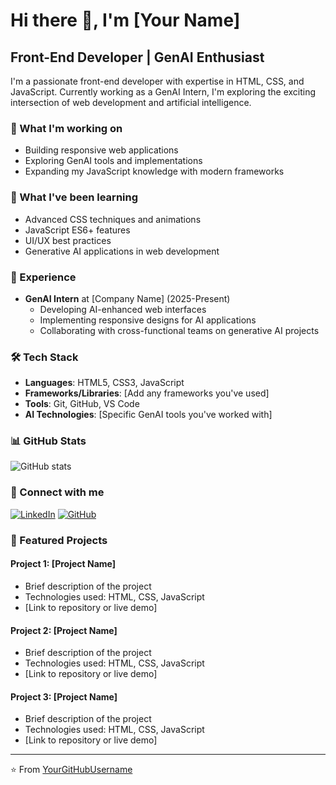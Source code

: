 # Hi there 👋, I'm [Your Name]

## Front-End Developer | GenAI Enthusiast

I'm a passionate front-end developer with expertise in HTML, CSS, and JavaScript. Currently working as a GenAI Intern, I'm exploring the exciting intersection of web development and artificial intelligence.

### 🔭 What I'm working on
- Building responsive web applications
- Exploring GenAI tools and implementations
- Expanding my JavaScript knowledge with modern frameworks

### 🌱 What I've been learning
- Advanced CSS techniques and animations
- JavaScript ES6+ features
- UI/UX best practices
- Generative AI applications in web development

### 💼 Experience
- **GenAI Intern** at [Company Name] (2025-Present)
  - Developing AI-enhanced web interfaces
  - Implementing responsive designs for AI applications
  - Collaborating with cross-functional teams on generative AI projects

### 🛠️ Tech Stack
- **Languages**: HTML5, CSS3, JavaScript
- **Frameworks/Libraries**: [Add any frameworks you've used]
- **Tools**: Git, GitHub, VS Code
- **AI Technologies**: [Specific GenAI tools you've worked with]

### 📊 GitHub Stats
![GitHub stats](https://github-readme-stats.vercel.app/api?username=YourGitHubUsername&show_icons=true&theme=radical)

### 🔗 Connect with me
[![LinkedIn](https://img.shields.io/badge/LinkedIn-0077B5?style=for-the-badge&logo=linkedin&logoColor=white)](https://www.linkedin.com/in/your-linkedin-profile/)
[![GitHub](https://img.shields.io/badge/GitHub-100000?style=for-the-badge&logo=github&logoColor=white)](https://github.com/YourGitHubUsername)

### 🚀 Featured Projects

#### Project 1: [Project Name]
- Brief description of the project
- Technologies used: HTML, CSS, JavaScript
- [Link to repository or live demo]

#### Project 2: [Project Name]
- Brief description of the project
- Technologies used: HTML, CSS, JavaScript
- [Link to repository or live demo]

#### Project 3: [Project Name]
- Brief description of the project
- Technologies used: HTML, CSS, JavaScript
- [Link to repository or live demo]

---

⭐️ From [YourGitHubUsername](https://github.com/YourGitHubUsername)
